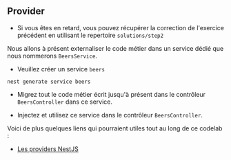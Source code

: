 ## Provider

* Si vous êtes en retard, vous pouvez récupérer la correction de l'exercice précédent en utilisant le repertoire `solutions/step2`

Nous allons à présent externaliser le code métier dans un service dédié que nous nommerons `BeersService`.

* Veuillez créer un service `beers`

```shell
nest generate service beers
```

* Migrez tout le code métier écrit jusqu'à présent dans le contrôleur `BeersController` dans ce service.

* Injectez et utilisez ce service dans le contrôleur `BeersController`.

Voici de plus quelques liens qui pourraient utiles tout au long de ce codelab :

- [Les providers NestJS](https://docs.nestjs.com/providers)

